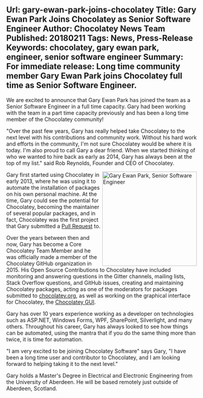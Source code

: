 Url: gary-ewan-park-joins-chocolatey
Title: Gary Ewan Park Joins Chocolatey as Senior Software Engineer
Author: Chocolatey News Team
Published: 20180211
Tags: News, Press-Release
Keywords: chocolatey, gary ewan park, engineer, senior software engineer
Summary: For immediate release: Long time community member Gary Ewan Park joins Chocolatey full time as Senior Software Engineer.
---
We are excited to announce that Gary Ewan Park has joined the team as a Senior Software Engineer in a full time capacity. Gary had been working with the team in a part time capacity previously and has been a long time member of the Chocolatey community!

"Over the past few years, Gary has really helped take Chocolatey to the next level with his contributions and community work. Without his hard work and efforts in the community, I'm not sure Chocolatey would be where it is today. I'm also proud to call Gary a dear friend. When we started thinking of who we wanted to hire back as early as 2014, Gary has always been at the top of my list." said Rob Reynolds, Founder and CEO of Chocolatey.

<img src="/content/images/team/gary.png" alt="Gary Ewan Park, Senior Software Engineer" title="Gary Ewan Park, Senior Software Engineer" width="250" align="right" />

Gary first started using Chocolatey in early 2013, where he was using it to automate the installation of packages on his own personal machine.  At the time, Gary could see the potential for Chocolatey, becoming the maintainer of several popular packages, and in fact, Chocolatey was the first project that Gary submitted a [Pull Request](https://github.com/chocolatey/chocolatey/pull/238) to.

Over the years between then and now, Gary has become a Core Chocolatey Team Member and he was officially made a member of the Chocolatey GitHub organization in 2015.  His Open Source Contributions to Chocolatey have included monitoring and answering questions in the Gitter channels, mailing lists, Stack Overflow questions, and GitHub issues, creating and maintaining Chocolatey packages, acting as one of the moderators for packages submitted to [chocolatey.org](https://chocolatey.org/packages), as well as working on the graphical interface for Chocolatey, the [Chocolatey GUI](https://github.com/chocolatey/ChocolateyGUI).

Gary has over 10 years experience working as a developer on technologies such as ASP.NET, Windows Forms, WPF, SharePoint, Silverlight, and many others.  Throughout his career, Gary has always looked to see how things can be automated, using the mantra that if you do the same thing more than twice, it is time for automation.

"I am very excited to be joining Chocolatey Software" says Gary, "I have been a long time user and contributor to Chocolatey, and I am looking forward to helping taking it to the next level."

Gary holds a Master's Degree in Electrical and Electronic Engineering from the University of Aberdeen. He will be based remotely just outside of Aberdeen, Scotland.
